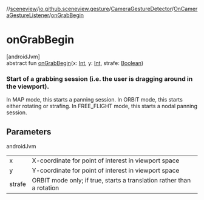 //[sceneview](../../../../index.md)/[io.github.sceneview.gesture](../../index.md)/[CameraGestureDetector](../index.md)/[OnCameraGestureListener](index.md)/[onGrabBegin](on-grab-begin.md)

# onGrabBegin

[androidJvm]\
abstract fun [onGrabBegin](on-grab-begin.md)(x: [Int](https://kotlinlang.org/api/latest/jvm/stdlib/kotlin/-int/index.html), y: [Int](https://kotlinlang.org/api/latest/jvm/stdlib/kotlin/-int/index.html), strafe: [Boolean](https://kotlinlang.org/api/latest/jvm/stdlib/kotlin/-boolean/index.html))

###  Start of a grabbing session (i.e. the user is dragging around in the viewport).

In MAP mode, this starts a panning session. In ORBIT mode, this starts either rotating or strafing. In FREE_FLIGHT mode, this starts a nodal panning session.

## Parameters

androidJvm

| | |
|---|---|
| x | X-coordinate for point of interest in viewport space |
| y | Y-coordinate for point of interest in viewport space |
| strafe | ORBIT mode only; if true, starts a translation rather than a rotation |
